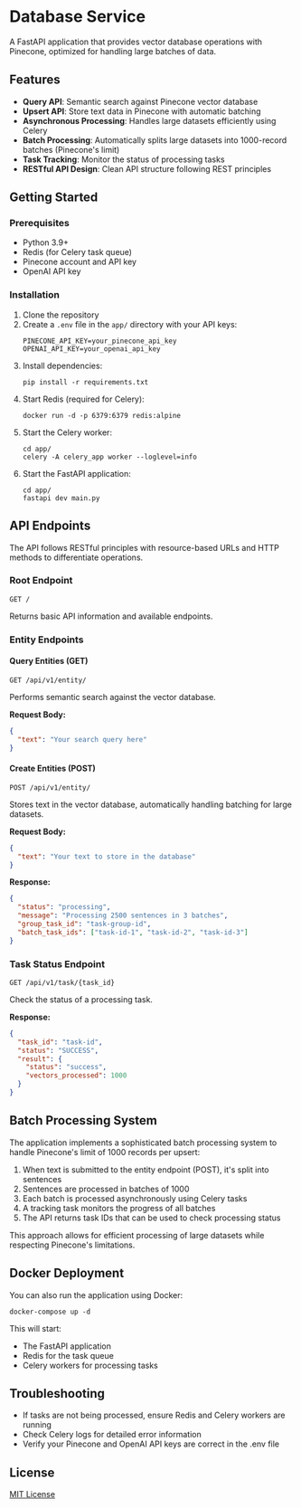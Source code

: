 # Database Service

A FastAPI application that provides vector database operations with Pinecone, optimized for handling large batches of data.

## Features

- **Query API**: Semantic search against Pinecone vector database
- **Upsert API**: Store text data in Pinecone with automatic batching
- **Asynchronous Processing**: Handles large datasets efficiently using Celery
- **Batch Processing**: Automatically splits large datasets into 1000-record batches (Pinecone's limit)
- **Task Tracking**: Monitor the status of processing tasks
- **RESTful API Design**: Clean API structure following REST principles

## Getting Started

### Prerequisites

- Python 3.9+
- Redis (for Celery task queue)
- Pinecone account and API key
- OpenAI API key

### Installation

1. Clone the repository
2. Create a `.env` file in the `app/` directory with your API keys:
   ```
   PINECONE_API_KEY=your_pinecone_api_key
   OPENAI_API_KEY=your_openai_api_key
   ```
3. Install dependencies:
   ```
   pip install -r requirements.txt
   ```
4. Start Redis (required for Celery):
   ```
   docker run -d -p 6379:6379 redis:alpine
   ```
5. Start the Celery worker:
   ```
   cd app/
   celery -A celery_app worker --loglevel=info
   ```
6. Start the FastAPI application:
   ```
   cd app/
   fastapi dev main.py
   ```

## API Endpoints

The API follows RESTful principles with resource-based URLs and HTTP methods to differentiate operations.

### Root Endpoint

```
GET /
```

Returns basic API information and available endpoints.

### Entity Endpoints

#### Query Entities (GET)

```
GET /api/v1/entity/
```

Performs semantic search against the vector database.

**Request Body:**

```json
{
  "text": "Your search query here"
}
```

#### Create Entities (POST)

```
POST /api/v1/entity/
```

Stores text in the vector database, automatically handling batching for large datasets.

**Request Body:**

```json
{
  "text": "Your text to store in the database"
}
```

**Response:**

```json
{
  "status": "processing",
  "message": "Processing 2500 sentences in 3 batches",
  "group_task_id": "task-group-id",
  "batch_task_ids": ["task-id-1", "task-id-2", "task-id-3"]
}
```

### Task Status Endpoint

```
GET /api/v1/task/{task_id}
```

Check the status of a processing task.

**Response:**

```json
{
  "task_id": "task-id",
  "status": "SUCCESS",
  "result": {
    "status": "success",
    "vectors_processed": 1000
  }
}
```

## Batch Processing System

The application implements a sophisticated batch processing system to handle Pinecone's limit of 1000 records per upsert:

1. When text is submitted to the entity endpoint (POST), it's split into sentences
2. Sentences are processed in batches of 1000
3. Each batch is processed asynchronously using Celery tasks
4. A tracking task monitors the progress of all batches
5. The API returns task IDs that can be used to check processing status

This approach allows for efficient processing of large datasets while respecting Pinecone's limitations.

## Docker Deployment

You can also run the application using Docker:

```
docker-compose up -d
```

This will start:

- The FastAPI application
- Redis for the task queue
- Celery workers for processing tasks

## Troubleshooting

- If tasks are not being processed, ensure Redis and Celery workers are running
- Check Celery logs for detailed error information
- Verify your Pinecone and OpenAI API keys are correct in the .env file

## License

[MIT License](LICENSE)
